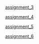[assignment_3](https://aarondayrit.github.io/aaron-dayrit.github.io/Intro_To_Web_Development/assignment_3/index.html)


[assignment_4](https://aarondayrit.github.io/aaron-dayrit.github.io/Intro_To_Web_Development/assignment_4/index.html)


[assignment_5](https://aarondayrit.github.io/aaron-dayrit.github.io/Intro_To_Web_Development/assignment_5/index.html)


[assignment_6](https://aarondayrit.github.io/aaron-dayrit.github.io/Intro_To_Web_Development/assignment_6/index.html)


<!-- [FINAL PROJECT](https://aarondayrit.github.io/aaron-dayrit.github.io/Intro_To_Web_Development/FINAL-PROJECT/index.html) -->
